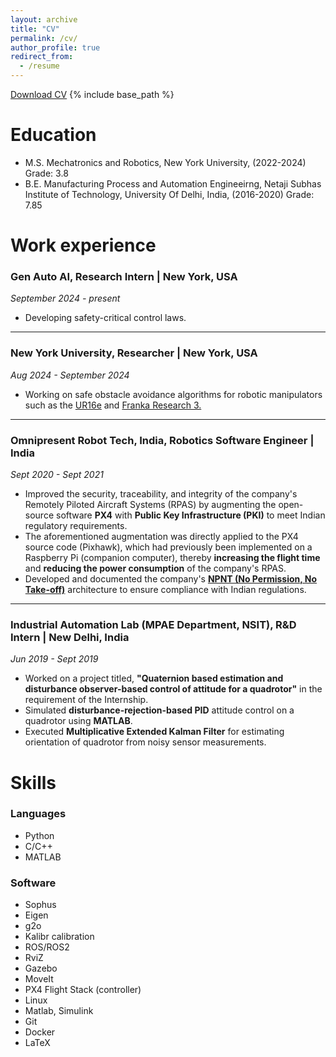 ```yaml
---
layout: archive
title: "CV"
permalink: /cv/
author_profile: true
redirect_from:
  - /resume
---
```

[Download CV](https://patleman.github.io/files/Patanjali_Maithani_.pdf)
{% include base_path %}

Education
======
* M.S. Mechatronics and Robotics, New York University, (2022-2024)  Grade: 3.8
* B.E. Manufacturing Process and Automation Engineeirng,
  Netaji Subhas Institute of Technology, University Of Delhi, India, (2016-2020)  Grade: 7.85

Work experience
======

### Gen Auto AI, Research Intern | New York, USA
*September 2024 - present*
- Developing safety-critical control laws.

---


### New York University, Researcher | New York, USA

*Aug 2024 - September 2024*
- Working on safe obstacle avoidance algorithms for robotic manipulators such as the [UR16e](https://www.youtube.com/watch?v=XsO-mHXidSA) and [Franka Research 3.](https://youtu.be/2OeWnk6FiRwFranka)

---


### Omnipresent Robot Tech, India, Robotics Software Engineer | India
*Sept 2020 - Sept 2021*
- Improved the security, traceability, and integrity of the company's Remotely Piloted Aircraft Systems (RPAS) by augmenting the open-source software **PX4** with **Public Key Infrastructure (PKI)** to meet Indian regulatory requirements.
- The aforementioned augmentation was directly applied to the PX4 source code (Pixhawk), which had previously been implemented on a Raspberry Pi (companion computer), thereby **increasing the flight time** and **reducing the power consumption** of the company's RPAS.
- Developed and documented the company's [**NPNT (No Permission, No Take-off)**](https://patleman.github.io/portfolio/portfolio-4/) architecture to ensure compliance with Indian regulations.

---
### Industrial Automation Lab (MPAE Department, NSIT), R&D Intern | New Delhi, India
*Jun 2019 - Sept 2019*
- Worked on a project titled, **"Quaternion based estimation and disturbance observer-based control of attitude for a quadrotor"** in the requirement of the Internship.
- Simulated **disturbance-rejection-based PID** attitude control on a quadrotor using **MATLAB**.
- Executed **Multiplicative Extended Kalman Filter** for estimating orientation of quadrotor from noisy sensor measurements.


  
Skills
======
### Languages
- Python
- C/C++
- MATLAB

### Software
- Sophus
- Eigen
- g2o
- Kalibr calibration
- ROS/ROS2
- RviZ
- Gazebo
- MoveIt
- PX4 Flight Stack (controller)
- Linux
- Matlab, Simulink
- Git
- Docker
- LaTeX


